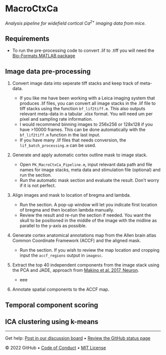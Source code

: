 <!-- 
  <<< Author notes: Header of the course >>> 
  Include a 1280×640 image, course title in sentence case, and a concise description in emphasis.
  In your repository settings: enable template repository, add your 1280×640 social image, auto delete head branches.
  Add your open source license, GitHub uses Creative Commons Attribution 4.0 International.
-->

# MacroCtxCa

_Analysis pipeline for widefield cortical Ca<sup>2+</sup> imaging data from mice._

<!-- 
  <<< Author notes: Start of the course >>> 
  Include start button, a note about Actions minutes,
  and tell the learner why they should take the course.
  Each step should be wrapped in <details>/<summary>, with an `id` set.
  The start <details> should have `open` as well.
  Do not use quotes on the <details> tag attributes.
-->

## Requirements
 - To run the pre-processing code to convert .lif to .tiff you will need the [Bio-Formats MATLAB package](https://www.openmicroscopy.org/bio-formats/downloads/)

## Image data pre-processing

1. Convert image data into seperate tiff stacks and keep track of meta-data. 

   - If you like me have been working with a Leica imaging system that produces .lif files, you can convert all image stacks in the .lif file to tiff stacks using the function `bf_lif2tiff.m`. This also outputs relevant meta-data in a tabular .xlsx format. You will need um per pixel and sampling rate information.
   - I would recommend binning images to 256x256 or 128x128 if you have >10000 frames. This can be done automatically with the `bf_lif2tiff.m` function in the last input. 
   - If you have many .lif files that needs conversion, the `lif_batch_processing.m` can be used.

2. Generate and apply automatic cortex outline mask to image stack.
    - Open `PK_MacroCtxCa_Pipeline.m`, input relevant data path and file names for image stacks, meta data and stimulation file (optional) and run the section.
    - Run the automatic mask section and evaluate the result. Don't worry if it is not perfect.
      
4. Align images and mask to location of bregma and lambda.
    - Run the section. A pop-up window will let you indicate first location of bregma and then location lambda manually. 
    - Review the result and re-run the section if needed. You want the skull to be positioned in the middle of the image with the midline as parallel to the y-axis as possible.
      
5. Generate cortex anatomical annotations map from the Allen brain atlas Common Coordinate Framework (ACCF) and the aligned mask.
    - Run the section. If you wish to review the map location and cropping input the `accf_regions` output in `imagesc`. 
   
6. Extract the top 40 independent components from the image stack using the PCA and JADE, approach from [Makino et al. 2017, Neuron](https://doi.org/10.1016/j.neuron.2017.04.015).
   - eee
   
9. Annotate spatial components to the ACCF map.

## Temporal component scoring

## ICA clustering using k-means


---

Get help: [Post in our discussion board](https://github.com/skills/.github/discussions) &bull; [Review the GitHub status page](https://www.githubstatus.com/)

&copy; 2022 GitHub &bull; [Code of Conduct](https://www.contributor-covenant.org/version/2/1/code_of_conduct/code_of_conduct.md) &bull; [MIT License](https://gh.io/mit)
